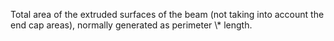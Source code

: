 Total area of the extruded surfaces of the beam (not taking into account the end cap areas), normally generated as perimeter \\* length.
